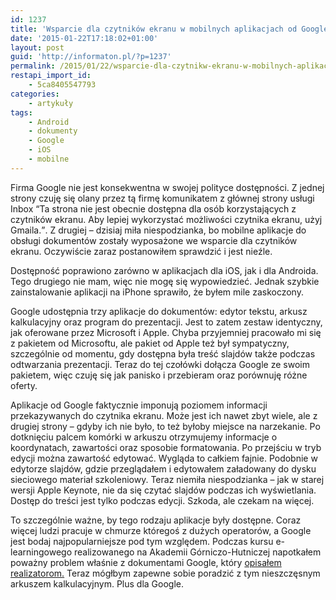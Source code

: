 ```yaml
---
id: 1237
title: 'Wsparcie dla czytników ekranu w mobilnych aplikacjach od Google'
date: '2015-01-22T17:18:02+01:00'
layout: post
guid: 'http://informaton.pl/?p=1237'
permalink: /2015/01/22/wsparcie-dla-czytnikw-ekranu-w-mobilnych-aplikacjach-od-google/
restapi_import_id:
    - 5ca8405547793
categories:
    - artykuły
tags:
    - Android
    - dokumenty
    - Google
    - iOS
    - mobilne
---
```


Firma Google nie jest konsekwentna w swojej polityce dostępności. Z jednej strony czuję się olany przez tą firmę komunikatem z głównej strony usługi Inbox <q>Ta strona nie jest obecnie dostępna dla osób korzystających z czytników ekranu. Aby lepiej wykorzystać możliwości czytnika ekranu, użyj Gmaila.</q>. Z drugiej – dzisiaj miła niespodzianka, bo mobilne aplikacje do obsługi dokumentów zostały wyposażone we wsparcie dla czytników ekranu. Oczywiście zaraz postanowiłem sprawdzić i jest nieźle.

Dostępność poprawiono zarówno w aplikacjach dla iOS, jak i dla Androida. Tego drugiego nie mam, więc nie mogę się wypowiedzieć. Jednak szybkie zainstalowanie aplikacji na iPhone sprawiło, że byłem mile zaskoczony.

Google udostępnia trzy aplikacje do dokumentów: edytor tekstu, arkusz kalkulacyjny oraz program do prezentacji. Jest to zatem zestaw identyczny, jak oferowane przez Microsoft i Apple. Chyba przyjemniej pracowało mi się z pakietem od Microsoftu, ale pakiet od Apple też był sympatyczny, szczególnie od momentu, gdy dostępna była treść slajdów także podczas odtwarzania prezentacji. Teraz do tej czołówki dołącza Google ze swoim pakietem, więc czuję się jak panisko i przebieram oraz porównuję różne oferty.

Aplikacje od Google faktycznie imponują poziomem informacji przekazywanych do czytnika ekranu. Może jest ich nawet zbyt wiele, ale z drugiej strony – gdyby ich nie było, to też byłoby miejsce na narzekanie. Po dotknięciu palcem komórki w arkuszu otrzymujemy informacje o koordynatach, zawartości oraz sposobie formatowania. Po przejściu w tryb edycji można zawartość edytować. Wygląda to całkiem fajnie. Podobnie w edytorze slajdów, gdzie przeglądałem i edytowałem załadowany do dysku sieciowego materiał szkoleniowy. Teraz niemiła niespodzianka – jak w starej wersji Apple Keynote, nie da się czytać slajdów podczas ich wyświetlania. Dostęp do treści jest tylko podczas edycji. Szkoda, ale czekam na więcej.

To szczególnie ważne, by tego rodzaju aplikacje były dostępne. Coraz więcej ludzi pracuje w chmurze któregoś z dużych operatorów, a Google jest bodaj najpopularniejsze pod tym względem. Podczas kursu e-learningowego realizowanego na Akademii Górniczo-Hutniczej napotkałem poważny problem właśnie z dokumentami Google, który [opisałem realizatorom.](http://www.cel.agh.edu.pl/dostepny-kurs-e-learningowy/) Teraz mógłbym zapewne sobie poradzić z tym nieszczęsnym arkuszem kalkulacyjnym. Plus dla Google.